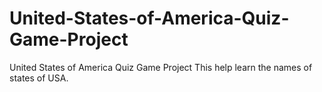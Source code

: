 # United-States-of-America-Quiz-Game-Project
United States of America Quiz Game Project 
This help learn the names of states of USA.
